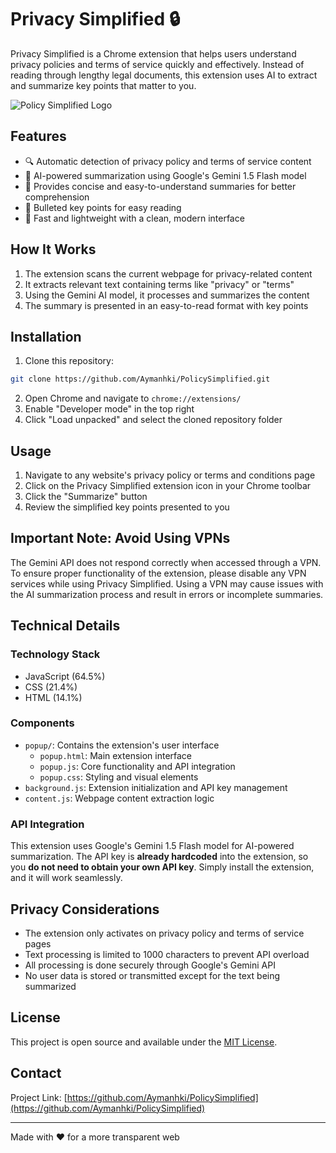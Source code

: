 # Privacy Simplified 🔒

Privacy Simplified is a Chrome extension that helps users understand privacy policies and terms of service quickly and effectively. Instead of reading through lengthy legal documents, this extension uses AI to extract and summarize key points that matter to you.

![Policy Simplified Logo](https://fonts.gstatic.com/s/i/materialiconsoutlined/policy/v1/24px.svg)

## Features

- 🔍 Automatic detection of privacy policy and terms of service content
- 📝 AI-powered summarization using Google's Gemini 1.5 Flash model
- 🎯 Provides concise and easy-to-understand summaries for better comprehension
- 📌 Bulleted key points for easy reading
- 💨 Fast and lightweight with a clean, modern interface

## How It Works

1. The extension scans the current webpage for privacy-related content
2. It extracts relevant text containing terms like "privacy" or "terms"
3. Using the Gemini AI model, it processes and summarizes the content
4. The summary is presented in an easy-to-read format with key points

## Installation

1. Clone this repository:
```bash
git clone https://github.com/Aymanhki/PolicySimplified.git
```

2. Open Chrome and navigate to `chrome://extensions/`
3. Enable "Developer mode" in the top right
4. Click "Load unpacked" and select the cloned repository folder

## Usage

1. Navigate to any website's privacy policy or terms and conditions page
2. Click on the Privacy Simplified extension icon in your Chrome toolbar
3. Click the "Summarize" button
4. Review the simplified key points presented to you

## Important Note: Avoid Using VPNs

The Gemini API does not respond correctly when accessed through a VPN. To ensure proper functionality of the extension, please disable any VPN services while using Privacy Simplified. Using a VPN may cause issues with the AI summarization process and result in errors or incomplete summaries.

## Technical Details

### Technology Stack
- JavaScript (64.5%)
- CSS (21.4%)
- HTML (14.1%)

### Components
- `popup/`: Contains the extension's user interface
  - `popup.html`: Main extension interface
  - `popup.js`: Core functionality and API integration
  - `popup.css`: Styling and visual elements
- `background.js`: Extension initialization and API key management
- `content.js`: Webpage content extraction logic

### API Integration

This extension uses Google's Gemini 1.5 Flash model for AI-powered summarization. The API key is **already hardcoded** into the extension, so you **do not need to obtain your own API key**. Simply install the extension, and it will work seamlessly.

## Privacy Considerations

- The extension only activates on privacy policy and terms of service pages
- Text processing is limited to 1000 characters to prevent API overload
- All processing is done securely through Google's Gemini API
- No user data is stored or transmitted except for the text being summarized

## License

This project is open source and available under the [MIT License](LICENSE).

## Contact

Project Link: [https://github.com/Aymanhki/PolicySimplified](https://github.com/Aymanhki/PolicySimplified)

---

Made with ❤️ for a more transparent web
